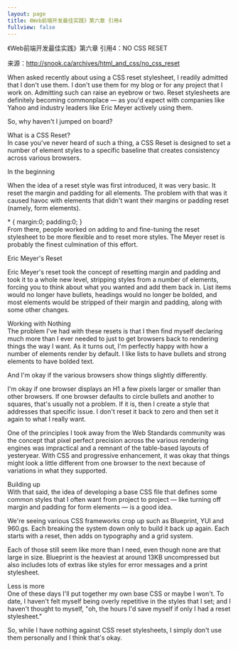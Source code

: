 ```yaml
---
layout: page
title: 《Web前端开发最佳实践》第六章 引用4
fullview: false
---
```


<p>《Web前端开发最佳实践》第六章 引用4：NO CSS RESET</p>
<p>来源：<a title="http://snook.ca/archives/html_and_css/no_css_reset" href="http://snook.ca/archives/html_and_css/no_css_reset">http://snook.ca/archives/html_and_css/no_css_reset</a></p>
<p>When asked recently about using a CSS reset stylesheet, I readily admitted that I don't use them. I don't use them for my blog or for any project that I work on. Admitting such can raise an eyebrow or two. Reset stylesheets are definitely becoming commonplace — as you'd expect with companies like Yahoo and industry leaders like Eric Meyer actively using them.</p>
<p>So, why haven't I jumped on board?</p>
<p>What is a CSS Reset?<br />In case you've never heard of such a thing, a CSS Reset is designed to set a number of element styles to a specific baseline that creates consistency across various browsers.</p>
<p>In the beginning</p>
<p>When the idea of a reset style was first introduced, it was very basic. It reset the margin and padding for all elements. The problem with that was it caused havoc with elements that didn't want their margins or padding reset (namely, form elements).</p>
<p>* { margin:0; padding:0; }<br />From there, people worked on adding to and fine-tuning the reset stylesheet to be more flexible and to reset more styles. The Meyer reset is probably the finest culmination of this effort.</p>
<p>Eric Meyer's Reset</p>
<p>Eric Meyer's reset took the concept of resetting margin and padding and took it to a whole new level, stripping styles from a number of elements, forcing you to think about what you wanted and add them back in. List items would no longer have bullets, headings would no longer be bolded, and most elements would be stripped of their margin and padding, along with some other changes.</p>
<p>Working with Nothing<br />The problem I've had with these resets is that I then find myself declaring much more than I ever needed to just to get browsers back to rendering things the way I want. As it turns out, I'm perfectly happy with how a number of elements render by default. I like lists to have bullets and strong elements to have bolded text.</p>
<p>And I'm okay if the various browsers show things slightly differently.</p>
<p>I'm okay if one browser displays an H1 a few pixels larger or smaller than other browsers. If one browser defaults to circle bullets and another to squares, that's usually not a problem. If it is, then I create a style that addresses that specific issue. I don't reset it back to zero and then set it again to what I really want.</p>
<p>One of the principles I took away from the Web Standards community was the concept that pixel perfect precision across the various rendering engines was impractical and a remnant of the table-based layouts of yesteryear. With CSS and progressive enhancement, it was okay that things might look a little different from one browser to the next because of variations in what they supported.</p>
<p>Building up<br />With that said, the idea of developing a base CSS file that defines some common styles that I often want from project to project — like turning off margin and padding for form elements — is a good idea.</p>
<p>We're seeing various CSS frameworks crop up such as Blueprint, YUI and 960.gs. Each breaking the system down only to build it back up again. Each starts with a reset, then adds on typography and a grid system.</p>
<p>Each of those still seem like more than I need, even though none are that large in size. Blueprint is the heaviest at around 13KB uncompressed but also includes lots of extras like styles for error messages and a print stylesheet.</p>
<p>Less is more<br />One of these days I'll put together my own base CSS or maybe I won't. To date, I haven't felt myself being overly repetitive in the styles that I set; and I haven't thought to myself, "oh, the hours I'd save myself if only I had a reset stylesheet."</p>
<p>So, while I have nothing against CSS reset stylesheets, I simply don't use them personally and I think that's okay.</p>